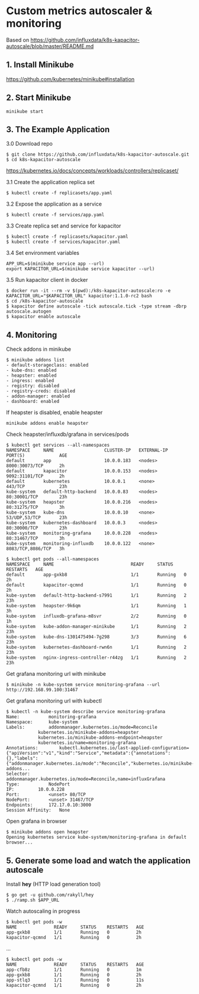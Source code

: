 # Custom metrics autoscaler & monitoring

Based on <https://github.com/influxdata/k8s-kapacitor-autoscale/blob/master/README.md>


## 1. Install Minikube

<https://github.com/kubernetes/minikube#installation>

## 2. Start Minikube

`minikube start`

## 3. The Example Application

3.0 Download repo

```
$ git clone https://github.com/influxdata/k8s-kapacitor-autoscale.git
$ cd k8s-kapacitor-autoscale
```


<https://kubernetes.io/docs/concepts/workloads/controllers/replicaset/>

3.1 Create the application replica set

`$ kubectl create -f replicasets/app.yaml`



3.2 Expose the application as a service

`$ kubectl create -f services/app.yaml`


3.3 Create replica set and service for kapacitor

```
$ kubectl create -f replicasets/kapacitor.yaml
$ kubectl create -f services/kapacitor.yaml
```

3.4 Set environment variables

```
APP_URL=$(minikube service app --url)
export KAPACITOR_URL=$(minikube service kapacitor --url)
```

3.5 Run kapacitor client in docker

```
$ docker run -it --rm -v $(pwd):/k8s-kapacitor-autoscale:ro -e KAPACITOR_URL="$KAPACITOR_URL" kapacitor:1.1.0-rc2 bash
$ cd /k8s-kapacitor-autoscale
$ kapacitor define autoscale -tick autoscale.tick -type stream -dbrp autoscale.autogen
$ kapacitor enable autoscale
```

## 4. Monitoring

Check addons in minikube

```
$ minikube addons list
- default-storageclass: enabled
- kube-dns: enabled
- heapster: enabled
- ingress: enabled
- registry: disabled
- registry-creds: disabled
- addon-manager: enabled
- dashboard: enabled
```

If heapster is disabled, enable heapster

```
minikube addons enable heapster
```

Check heapster/influxdb/grafana in services/pods

```
$ kubectl get services --all-namespaces
NAMESPACE     NAME                   CLUSTER-IP   EXTERNAL-IP   PORT(S)             AGE
default       app                    10.0.0.183   <nodes>       8000:30073/TCP      2h
default       kapacitor              10.0.0.153   <nodes>       9092:31101/TCP      2h
default       kubernetes             10.0.0.1     <none>        443/TCP             23h
kube-system   default-http-backend   10.0.0.83    <nodes>       80:30001/TCP        23h
kube-system   heapster               10.0.0.216   <nodes>       80:31275/TCP        3h
kube-system   kube-dns               10.0.0.10    <none>        53/UDP,53/TCP       23h
kube-system   kubernetes-dashboard   10.0.0.3     <nodes>       80:30000/TCP        23h
kube-system   monitoring-grafana     10.0.0.228   <nodes>       80:31467/TCP        3h
kube-system   monitoring-influxdb    10.0.0.122   <none>        8083/TCP,8086/TCP   3h
```


```
$ kubectl get pods --all-namespaces
NAMESPACE     NAME                             READY     STATUS    RESTARTS   AGE
default       app-gxkb8                        1/1       Running   0          2h
default       kapacitor-qcmnd                  1/1       Running   0          2h
kube-system   default-http-backend-s7991       1/1       Running   2          23h
kube-system   heapster-9k6qm                   1/1       Running   1          3h
kube-system   influxdb-grafana-m8svr           2/2       Running   0          1h
kube-system   kube-addon-manager-minikube      1/1       Running   2          23h
kube-system   kube-dns-1301475494-7g298        3/3       Running   6          23h
kube-system   kubernetes-dashboard-rwn6n       1/1       Running   2          23h
kube-system   nginx-ingress-controller-r44zg   1/1       Running   2          23h
```

Get grafana monitoring url with minikube

```
$ minikube -n kube-system service monitoring-grafana --url
http://192.168.99.100:31467
```

Get grafana monitoring url with kubectl

```
$ kubectl -n kube-system describe service monitoring-grafana 
Name:			monitoring-grafana
Namespace:		kube-system
Labels:			addonmanager.kubernetes.io/mode=Reconcile
			kubernetes.io/minikube-addons=heapster
			kubernetes.io/minikube-addons-endpoint=heapster
			kubernetes.io/name=monitoring-grafana
Annotations:		kubectl.kubernetes.io/last-applied-configuration={"apiVersion":"v1","kind":"Service","metadata":{"annotations":{},"labels":{"addonmanager.kubernetes.io/mode":"Reconcile","kubernetes.io/minikube-addons...
Selector:		addonmanager.kubernetes.io/mode=Reconcile,name=influxGrafana
Type:			NodePort
IP:			10.0.0.228
Port:			<unset>	80/TCP
NodePort:		<unset>	31467/TCP
Endpoints:		172.17.0.10:3000
Session Affinity:	None
```

Open grafana in browser

```
$ minikube addons open heapster
Opening kubernetes service kube-system/monitoring-grafana in default browser...
```




## 5. Generate some load and watch the application autoscale

Install **hey**	(HTTP load generation tool)
```
$ go get -u github.com/rakyll/hey
$ ./ramp.sh $APP_URL
```

Watch autoscaling in progress
```
$ kubectl get pods -w
NAME              READY     STATUS    RESTARTS   AGE
app-gxkb8         1/1       Running   0          2h
kapacitor-qcmnd   1/1       Running   0          2h
```
...

```
$ kubectl get pods -w
NAME              READY     STATUS    RESTARTS   AGE
app-cfb8z         1/1       Running   0          1m
app-gxkb8         1/1       Running   0          2h
app-stlq3         1/1       Running   0          11s
kapacitor-qcmnd   1/1       Running   0          2h
```